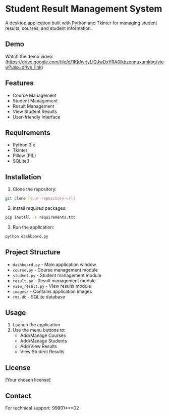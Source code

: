 # Student Result Management System

A desktop application built with Python and Tkinter for managing student results, courses, and student information.

## Demo

Watch the demo video: (https://drive.google.com/file/d/1KkAyrjyLlQJwDxYRA0ikbzonnuxumkbg/view?usp=drive_link)

## Features

- Course Management
- Student Management
- Result Management
- View Student Results
- User-friendly Interface

## Requirements

- Python 3.x
- Tkinter
- Pillow (PIL)
- SQLite3

## Installation

1. Clone the repository:
```bash
git clone [your-repository-url]
```

2. Install required packages:
```bash
pip install -r requirements.txt
```

3. Run the application:
```bash
python dashboard.py
```

## Project Structure

- `dashboard.py` - Main application window
- `course.py` - Course management module
- `student.py` - Student management module
- `result.py` - Result management module
- `view_result.py` - View results module
- `images/` - Contains application images
- `rms.db` - SQLite database

## Usage

1. Launch the application
2. Use the menu buttons to:
   - Add/Manage Courses
   - Add/Manage Students
   - Add/View Results
   - View Student Results

## License

[Your chosen license]

## Contact

For technical support: 99801***02
